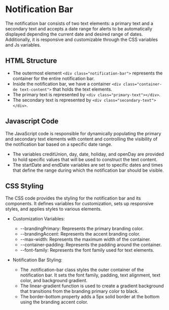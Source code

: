 # Notification Bar

The notification bar consists of two text elements: a primary text and a
secondary text and accepts a date range for alerts to be automatically displayed
depending the current date and desired range of dates. Additionally, it is
responsive and customizable through the CSS variables and Js variables.

## HTML Structure

- The outermost element `<div class="notification-bar">` represents the
  container for the entire notification bar.
- Inside the notification bar, we have a container
  `<div class="container-de text-content">` that holds the text elements.
- The primary text is represented by `<div class="primary-text"></div>`.
- The secondary text is represented by `<div class="secondary-text"></div>`.

## Javascript Code

The JavaScript code is responsible for dynamically populating the primary and
secondary text elements with content and controlling the visibility of the
notification bar based on a specific date range.

- The variables creditUnion, day, date, holiday, and openDay are provided to
  hold specific values that will be used to construct the text content.
- The startDate and endDate variables are set to specific dates and times that
  define the range during which the notification bar should be visible.

## CSS Styling

The CSS code provides the styling for the notification bar and its components.
It defines variables for customization, sets up responsive styles, and applies
styles to various elements.

- Customization Variables:

  - --brandingPrimary: Represents the primary branding color.
  - --brandingAccent: Represents the accent branding color.
  - --max-width: Represents the maximum width of the container.
  - --container-padding: Represents the padding around the container.
  - --font-family: Represents the font family used for text elements.

- Notification Bar Styling:
  - The .notification-bar class styles the outer container of the notification
    bar. It sets the font family, padding, text alignment, text color, and
    background gradient.
  - The linear-gradient function is used to create a gradient background that
    transitions from the branding primary color to black.
  - The border-bottom property adds a 5px solid border at the bottom using the
    branding accent color.
